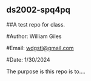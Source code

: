 

## ds2002-spq4pq

##A test repo for class.

#Author: William Giles

#Email: wdgstl@gmail.com

#Date: 1/30/2024

The purpose is this repo is to....


 
